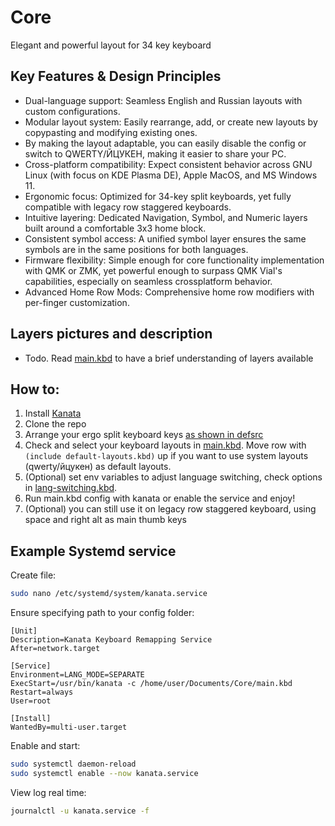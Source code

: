 # Core

Elegant and powerful layout for 34 key keyboard

## Key Features & Design Principles

- Dual-language support: Seamless English and Russian layouts with custom configurations.
- Modular layout system: Easily rearrange, add, or create new layouts by copypasting and modifying existing ones.
- By making the layout adaptable, you can easily disable the config or switch to QWERTY/ЙЦУКЕН, making it easier to share your PC.
- Cross-platform compatibility: Expect consistent behavior across GNU Linux (with focus on KDE Plasma DE), Apple MacOS, and MS Windows 11.
- Ergonomic focus: Optimized for 34-key split keyboards, yet fully compatible with legacy row staggered keyboards.
- Intuitive layering: Dedicated Navigation, Symbol, and Numeric layers built around a comfortable 3x3 home block.
- Consistent symbol access: A unified symbol layer ensures the same symbols are in the same positions for both languages.
- Firmware flexibility: Simple enough for core functionality implementation with QMK or ZMK, yet powerful enough to surpass QMK Vial's capabilities, especially on seamless crossplatform behavior.
- Advanced Home Row Mods: Comprehensive home row modifiers with per-finger customization.

## Layers pictures and description

- Todo. Read [main.kbd](main.kbd) to have a brief understanding of layers available

## How to:

1. Install [Kanata](https://github.com/jtroo/kanata)
2. Clone the repo
3. Arrange your ergo split keyboard keys [as shown in defsrc](main.kbd#L2-L5)
4. Check and select your keyboard layouts in [main.kbd](main.kbd). Move row with `(include default-layouts.kbd)` up if you want to use system layouts (qwerty/йцукен) as default layouts. 
5. (Optional) set env variables to adjust language switching, check options in [lang-switching.kbd](lang-switching.kbd).
6. Run main.kbd config with kanata or enable the service and enjoy!
7. (Optional) you can still use it on legacy row staggered keyboard, using space and right alt as main thumb keys

## Example Systemd service

Create file:

```bash
sudo nano /etc/systemd/system/kanata.service
```

Ensure specifying path to your config folder:

```
[Unit]
Description=Kanata Keyboard Remapping Service
After=network.target

[Service]
Environment=LANG_MODE=SEPARATE
ExecStart=/usr/bin/kanata -c /home/user/Documents/Core/main.kbd
Restart=always
User=root

[Install]
WantedBy=multi-user.target
```

Enable and start:

```bash
sudo systemctl daemon-reload
sudo systemctl enable --now kanata.service
```

View log real time:

```bash
journalctl -u kanata.service -f
```
